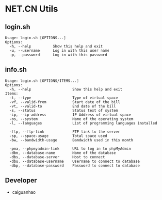 NET.CN Utils
============

login.sh
--------
    Usage: login.sh [OPTIONS...]
    Options:
      -h, --help          Show this help and exit
      -u, --username      Log in with this user name
      -p, --password      Log in with this password

info.sh
-------
	Usage: login.sh [OPTIONS/ITEMS...]
	Options:
	  -h, --help                   Show this help and exit
	Items:
	  -t, --type                   Type of virtual space
	  -vf, --valid-from            Start date of the bill
	  -vt, --valid-to              End date of the bill
	  -s, --status                 Status text of system
	  -ip, --ip-address            IP Address of virtual space
	  -os, --system                Name of the operating system
	  -l, --languages              List of programming languages installed

	  -ftp, --ftp-link             FTP link to the server
	  -sp, --space-usage           Total space used
	  -bw, --bandwidth-usage       Bandwidth used in this month

	  -pma, --phpmyadmin-link      URL to log in to phpMyAdmin
	  -dbn, --database-name        Name of the database
	  -dbs, --database-server      Host to connect
	  -dbu, --database-username    Username to connect to database
	  -dbp, --database-password    Password to connect to database

Developer
---------
* caiguanhao
